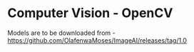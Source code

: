 # Computer Vision - OpenCV

Models are to be downloaded from - https://github.com/OlafenwaMoses/ImageAI/releases/tag/1.0
